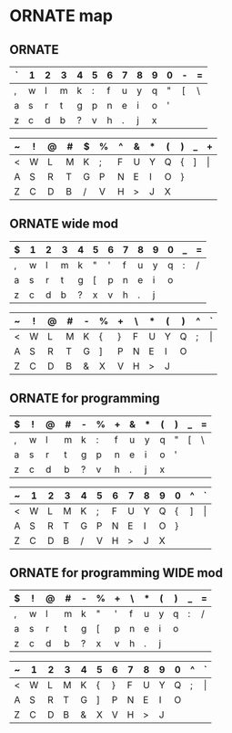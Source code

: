 # ORNATE map

## ORNATE

| `   | 1   | 2   | 3   | 4   | 5   | 6   | 7   | 8   | 9   | 0   | -   | =   |
| --- | --- | --- | --- | --- | --- | --- | --- | --- | --- | --- | --- | --- |
| ,   | w   | l   | m   | k   | :   | f   | u   | y   | q   | "   | [   | \   |
| a   | s   | r   | t   | g   | p   | n   | e   | i   | o   | '   |
| z   | c   | d   | b   | ?   | v   | h   | .   | j   | x   |

| ~   | !   | @   | #   | $   | %   | ^   | &   | \*  | (   | )   | \_  | +   |
| --- | --- | --- | --- | --- | --- | --- | --- | --- | --- | --- | --- | --- |
| <   | W   | L   | M   | K   | ;   | F   | U   | Y   | Q   | {   | ]   |     \|     |
| A   | S   | R   | T   | G   | P   | N   | E   | I   | O   | }   |
| Z   | C   | D   | B   | /   | V   | H   | >   | J   | X   |

## ORNATE wide mod

| $   | 1   | 2   | 3   | 4   | 5   | 6   | 7   | 8   | 9   | 0   | \_   | =   |
| --- | --- | --- | --- | --- | --- | --- | --- | --- | --- | --- | --- | --- |
| ,   | w   | l   | m   | k   | "   | '   | f   | u   | y   | q   | :   | /   |
| a   | s   | r   | t   | g   | [   | p   | n   | e   | i   | o   |
| z   | c   | d   | b   | ?   | x   | v   | h   | .   | j   |

| ~   | !   | @   | #   | -   | %   | +   | \   | \*  | (   | )   | ^  | `   |
| --- | --- | --- | --- | --- | --- | --- | --- | --- | --- | --- | --- | --- |
| <   | W   | L   | M   | K   | {   | }   | F   | U   | Y   | Q   | ;   |     \|     |
| A   | S   | R   | T   | G   | ]   | P   | N   | E   | I   | O   |
| Z   | C   | D   | B   | &   | X   | V   | H   | >   | J   |

## ORNATE for programming

| $   | !   | @   | #   | -   | %   | +   | &   | \*   | (  | )   | \_   | =   |
| --- | --- | --- | --- | --- | --- | --- | --- | --- | --- | --- | --- | --- |
| ,   | w   | l   | m   | k   | :   | f   | u   | y   | q   | "   | [   | \   |
| a   | s   | r   | t   | g   | p   | n   | e   | i   | o   | '   |
| z   | c   | d   | b   | ?   | v   | h   | .   | j   | x   |

| ~   | 1   | 2   | 3   | 4   | 5   | 6   | 7   | 8  | 9   | 0   | ^  | `   |
| --- | --- | --- | --- | --- | --- | --- | --- | --- | --- | --- | --- | --- |
| <   | W   | L   | M   | K   | ;   | F   | U   | Y   | Q   | {   | ]   |     \|     |
| A   | S   | R   | T   | G   | P   | N   | E   | I   | O   | }   |
| Z   | C   | D   | B   | /   | V   | H   | >   | J   | X   |

## ORNATE for programming WIDE mod

| $   | !   | @   | #   | -   | %   | +   | \   | \*   | (   | )   | \_   | =   |
| --- | --- | --- | --- | --- | --- | --- | --- | --- | --- | --- | --- | --- |
| ,   | w   | l   | m   | k   | "   | '   | f   | u   | y   | q   | :   | /   |
| a   | s   | r   | t   | g   | [   | p   | n   | e   | i   | o   |
| z   | c   | d   | b   | ?   | x   | v   | h   | .   | j   |

| ~   | 1   | 2   | 3   | 4   | 5   | 6   | 7   | 8  | 9   | 0   | ^  | `   |
| --- | --- | --- | --- | --- | --- | --- | --- | --- | --- | --- | --- | --- |
| <   | W   | L   | M   | K   | {   | }   | F   | U   | Y   | Q   | ;   |     \|     |
| A   | S   | R   | T   | G   | ]   | P   | N   | E   | I   | O   |
| Z   | C   | D   | B   | &   | X   | V   | H   | >   | J   |
